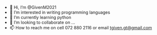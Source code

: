 - 👋 Hi, I’m @GivenM2021
- 👀 I’m interested in writing programming languages
- 🌱 I’m currently learning python
- 💞️ I’m looking to collaborate on ...
- 📫 How to reach me on cell 072 880 2116 or email tgiven.gt@gmail.com

<!---
GivenM2021/GivenM2021 is a ✨ special ✨ repository because its `README.md` (this file) appears on your GitHub profile.
You can click the Preview link to take a look at your changes.
--->
